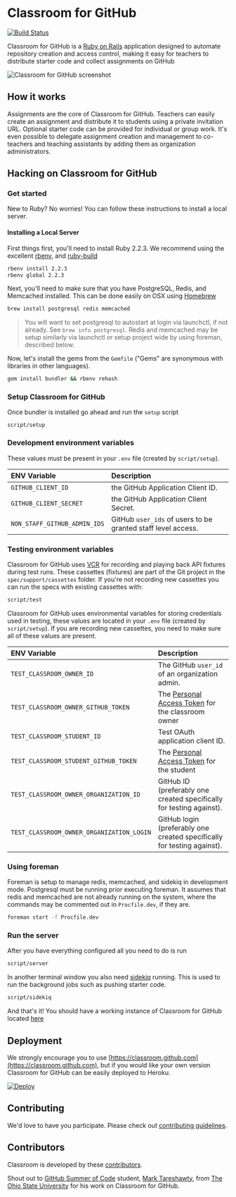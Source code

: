 # Classroom for GitHub
[![Build Status](https://travis-ci.org/education/classroom.svg?branch=master)](https://travis-ci.org/education/classroom)

Classroom for GitHub is a [Ruby on Rails](http://rubyonrails.org/) application designed to automate repository creation and access control, making it easy for teachers to distribute starter code and collect assignments on GitHub

![Classroom for GitHub screenshot](https://cloud.githubusercontent.com/assets/123345/9819714/95b26b9c-58a7-11e5-99e9-d65996d53687.png)

## How it works

Assignments are the core of Classroom for GitHub. Teachers can easily create an assignment and distribute it to students using a private invitation URL. Optional starter code can be provided for individual or group work. It's even possible to delegate assignment creation and management to co-teachers and teaching assistants by adding them as organization administrators.

## Hacking on Classroom for GitHub

### Get started
New to Ruby? No worries! You can follow these instructions to install a local server.

#### Installing a Local Server

First things first, you'll need to install Ruby 2.2.3. We recommend using the excellent [rbenv](https://github.com/sstephenson/rbenv),
and [ruby-build](https://github.com/sstephenson/ruby-build)

```bash
rbenv install 2.2.3
rbenv global 2.2.3
```

Next, you'll need to make sure that you have PostgreSQL, Redis, and Memcached installed. This can be
done easily on OSX using [Homebrew](http://brew.sh)

```bash
brew install postgresql redis memcached
```

> You will want to set postgresql to autostart at login via launchctl, if not already. See
`brew info postgresql`. Redis and memcached may be setup similarly via launchctl or setup project wide by using foreman, described below.

Now, let's install the gems from the `Gemfile` ("Gems" are synonymous with libraries in other
languages).

```bash
gem install bundler && rbenv rehash
```

### Setup Classroom for GitHub
Once bundler is installed go ahead and run the `setup` script
```
script/setup
```

### Development environment variables
These values must be present in your `.env` file (created by `script/setup`).

ENV Variable | Description |
:-------------------|:-----------------|
`GITHUB_CLIENT_ID`| the GitHub Application Client ID.
`GITHUB_CLIENT_SECRET`| the GitHub Application Client Secret.
`NON_STAFF_GITHUB_ADMIN_IDS` | GitHub `user_ids` of users to be granted staff level access.

### Testing environment variables
Classroom for GitHub uses [VCR](https://github.com/vcr/vcr) for recording and playing back API fixtures during test runs. These cassettes (fixtures) are part of the Git project in the `spec/support/cassettes` folder. If you're not recording new cassettes you can run the specs with existing cassettes with:

```bash
script/test
```

Classroom for GitHub uses environmental variables for storing credentials used in testing, these values are located in your `.env` file (created by `script/setup`).
If you are recording new cassettes, you need to make sure all of these values are present.

ENV Variable | Description |
:-------------------|:-----------------|
`TEST_CLASSROOM_OWNER_ID` | The GitHub `user_id` of an organization admin.
`TEST_CLASSROOM_OWNER_GITHUB_TOKEN` | The [Personal Access Token](https://github.com/blog/1509-personal-api-tokens) for the classroom owner
`TEST_CLASSROOM_STUDENT_ID` | Test OAuth application client ID.
`TEST_CLASSROOM_STUDENT_GITHUB_TOKEN` | The [Personal Access Token](https://github.com/blog/1509-personal-api-tokens) for the student
`TEST_CLASSROOM_OWNER_ORGANIZATION_ID` | GitHub ID (preferably one created specifically for testing against).
`TEST_CLASSROOM_OWNER_ORGANIZATION_LOGIN` | GitHub login (preferably one created specifically for testing against).

### Using foreman

Foreman is setup to manage redis, memcached, and sidekiq in development mode. Postgresql must
be running prior executing foreman. It assumes that redis and memcached are not already running on
the system, where the commands may be commented out in `Procfile.dev`, if they are.

```bash
foreman start -f Procfile.dev
```

### Run the server

After you have everything configured all you need to do is run

```bash
script/server
```

In another terminal window you also need [sidekiq](https://github.com/mperham/sidekiq) running. This is used to run the background jobs such as pushing starter code.

```bash
script/sidekiq
```

And that's it! You should have a working instance of Classroom for GitHub located [here](http://localhost:3000)

## Deployment

We strongly encourage you to use [https://classroom.github.com](https://classroom.github.com), but if you would like your own version Classroom for GitHub can be easily deployed to Heroku.

[![Deploy](https://www.herokucdn.com/deploy/button.svg)](https://heroku.com/deploy)

## Contributing
We'd love to have you participate. Please check out [contributing guidelines](CONTRIBUTING.md).

## Contributors
Classroom is developed by these [contributors](https://github.com/education/classroom/graphs/contributors).

Shout out to [GitHub Summer of Code](https://github.com/blog/1970-students-work-on-open-source-with-github-this-summer) student, [Mark Tareshawty](http://marktareshawty.com), from [The Ohio State University](https://www.osu.edu/) for his work on Classroom for GitHub.
